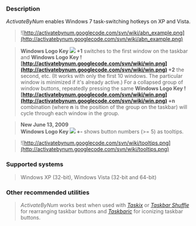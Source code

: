 ### Description ###

_ActivateByNum_ enables Windows 7 task-switching hotkeys on XP and Vista.

> ![http://activatebynum.googlecode.com/svn/wiki/abn_example.png](http://activatebynum.googlecode.com/svn/wiki/abn_example.png)

> <b>Windows Logo Key <img src='http://activatebynum.googlecode.com/svn/wiki/win.png' /> +1</b> switches to the first window on the taskbar and **Windows Logo Key ![http://activatebynum.googlecode.com/svn/wiki/win.png](http://activatebynum.googlecode.com/svn/wiki/win.png) +2** the second, etc. (It works with only the first 10 windows. The particular window is minimized if it's already active.) For a collapsed group of window buttons, repeatedly pressing the same **Windows Logo Key ![http://activatebynum.googlecode.com/svn/wiki/win.png](http://activatebynum.googlecode.com/svn/wiki/win.png) +n** combination (where **n** is the position of the group on the taskbar) will cycle through each window in the group.

> <b>New June 13, 2009</b><br />
> <b>Windows Logo Key <img src='http://activatebynum.googlecode.com/svn/wiki/win.png' /> +-</b> shows button numbers (>= 5) as tooltips.

> ![http://activatebynum.googlecode.com/svn/wiki/tooltips.png](http://activatebynum.googlecode.com/svn/wiki/tooltips.png)

### Supported systems ###

> Windows XP (32-bit), Windows Vista (32-bit and 64-bit)

### Other recommended utilities ###

> _ActivateByNum_ works best when used with _[Taskix](http://taskix.robustit.com/)_ or _[Taskbar Shuffle](http://nerdcave.webs.com/)_ for rearranging taskbar buttons and _[Taskbaric](http://sites.google.com/site/taskbaric/)_ for iconizing taskbar buttons.